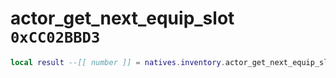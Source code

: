 # actor_get_next_equip_slot `0xCC02BBD3`

```lua
local result --[[ number ]] = natives.inventory.actor_get_next_equip_slot(_unk0 --[[ number ]])
```